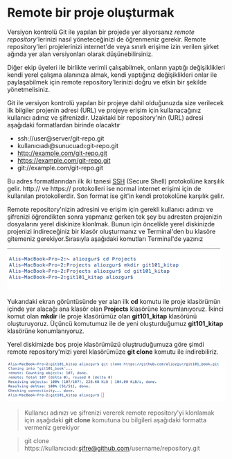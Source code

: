# Remote bir proje oluşturmak

Versiyon kontrolü Git ile yapılan bir projede yer alıyorsanız *remote repository*'lerinizi nasıl yöneteceğinizi de öğrenmeniz gerekir. Remote repository'leri projelerinizi internet'de veya sınırlı erişime izin verilen şirket ağında yer alan versiyonları olarak düşünebilirsiniz.

Diğer ekip üyeleri ile birlikte verimli çalışabilmek,  onların yaptığı değişiklikleri kendi yerel çalışma alanınıza almak, kendi yaptığınız değişiklikleri onlar ile paylaşabilmek için remote repository'lerinizi doğru ve etkin bir şekilde yönetmelisiniz.

Git ile versiyon kontrolü yapılan bir projeye dahil olduğunuzda size verilecek ilk bilgiler projenin adresi (URL) ve projeye erişim için kullanacağınız kullanıcı adınız ve şifrenizdir. Uzaktaki bir repository'nin (URL) adresi aşağıdaki formatlardan birinde olacaktır

* ssh://user@server/git-repo.git
* kullanıcıadı@sunucuadı:git-repo.git
* http://example.com/git-repo.git
* https://example.com/git-repo.git
* git://example.com/git-repo.git

Bu adres formatlarından ilk iki tanesi [SSH](http://en.wikipedia.org/wiki/Secure_Shell) (Secure Shell) protokolüne karşılık gelir. http:// ve https:// protokolleri ise normal internet erişimi için de kullanılan protokollerdir. Son format ise git'in kendi protokolüne karşılık gelir.

Remote repository'nizin adresini ve erişim için gerekli kullanıcı adınızı ve şifrenizi öğrendikten sonra yapmanız gerken tek şey bu adresten projenizin dosyalarını yerel diskinize klonlmak. Bunun için öncelikle yerel diskinizde projenizi indireceğiniz bir klasör oluşturmanız ve Terminal'den bu klasöre gitemeniz gerekiyor.Sırasıyla aşağıdaki komutları Terminal'de yazınız

![Boş Klasör Oluşturma](./01_emptyprojectdir.png "Boş Klasör Oluşturma")

Yukarıdaki ekran görüntüsünde yer alan ilk **cd** komutu ile proje klasörümün içinde yer alacağı ana klasör olan **Projects** klasörüne konumlanıyoruz. İkinci komut olan **mkdir** ile proje klasörümüz olan **git101_kitap** klasörünü oluşturuyoruz. Üçüncü komutumuz ile de yeni oluşturduğumuz **git101_kitap** klasörüne konumlanıyoruz.

Yerel diskimizde boş proje klasörümüzü oluştruduğumuza göre şimdi remote repository'mizi yerel klasörümüze **git clone** komutu ile indirebiliriz.

![Remote repository'yi klonlama](./02_cloneremote.png "Remote repository'yi klonlama")


> Kullanıcı adınızı ve şifrenizi vererek remote repository'yi klonlamak için aşağıdaki **git clone** komutuna bu bilgileri aşağıdaki formatta vermeniz gerekiyor

> git clone https://kullanıcıadı:şifre@github.com/username/repository.git
